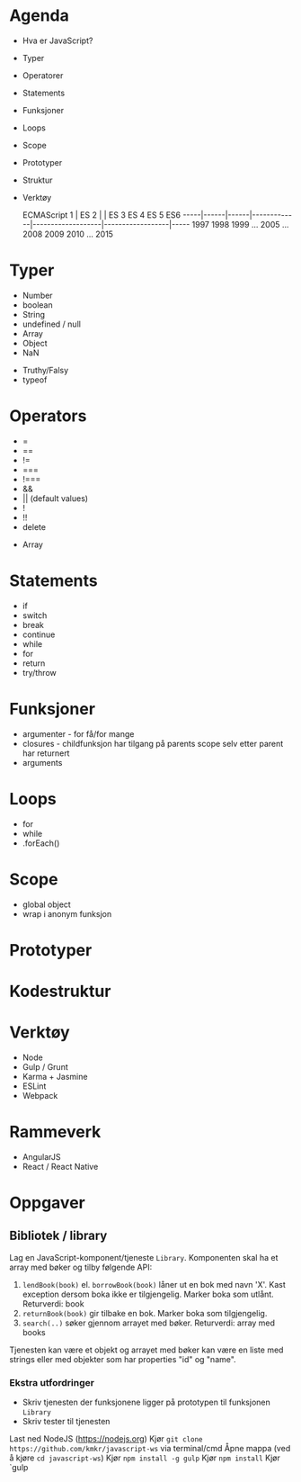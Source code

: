 




# Agenda

- Hva er JavaScript?

- Typer

- Operatorer

- Statements

- Funksjoner

- Loops

- Scope

- Prototyper

- Struktur

- Verktøy











  ECMAScript 1
      |     ES 2
      |      |     ES 3          ES 4                ES 5               ES6
 -----|------|------|-------------|-------------------|------------------|-----
    1997   1998   1999    ...   2005   ...   2008   2009   2010   ...   2015

















# Typer

- Number
- boolean
- String
- undefined / null
- Array
- Object
- NaN

* Truthy/Falsy
* typeof














# Operators

- =
- ==
- !=
- ===
- !===
- &&
- || (default values)
- !
- !!
- delete
* Array








# Statements

- if
- switch
- break
- continue
- while
- for
- return
- try/throw












# Funksjoner

* argumenter - for få/for mange
* closures - childfunksjon har tilgang på parents scope selv etter parent har returnert
* arguments

# Loops

- for
- while
- .forEach()

# Scope

* global object
* wrap i anonym funksjon

# Prototyper

# Kodestruktur

# Verktøy

- Node
- Gulp / Grunt
- Karma + Jasmine
- ESLint
- Webpack

# Rammeverk

- AngularJS
- React / React Native


# Oppgaver

## Bibliotek / library

Lag en JavaScript-komponent/tjeneste `Library`. Komponenten skal ha et array med bøker og tilby følgende API:

1) `lendBook(book)` el. `borrowBook(book)` låner ut en bok med navn 'X'. Kast exception dersom boka ikke er tilgjengelig. Marker boka som utlånt. Returverdi: book
2) `returnBook(book)` gir tilbake en bok. Marker boka som tilgjengelig.
3) `search(..)` søker gjennom arrayet med bøker. Returverdi: array med books

Tjenesten kan være et objekt og arrayet med bøker kan være en liste med strings eller med objekter som har properties "id" og "name".

### Ekstra utfordringer

- Skriv tjenesten der funksjonene ligger på prototypen til funksjonen `Library`
- Skriv tester til tjenesten

Last ned NodeJS (https://nodejs.org)
Kjør `git clone https://github.com/kmkr/javascript-ws` via terminal/cmd
Åpne mappa (ved å kjøre `cd javascript-ws`)
Kjør `npm install -g gulp`
Kjør `npm install`
Kjør `gulp 
